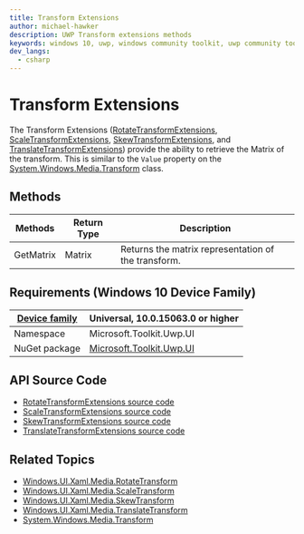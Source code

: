 ```yaml
---
title: Transform Extensions
author: michael-hawker
description: UWP Transform extensions methods
keywords: windows 10, uwp, windows community toolkit, uwp community toolkit, uwp toolkit, Extensions, matrix, transform, rotate, skew, scale, RotateTransform, Value, ScaleTransform, SkewTransform, TranslateTransform
dev_langs:
  - csharp
---
```


# Transform Extensions
The Transform Extensions ([RotateTransformExtensions](https://docs.microsoft.com/dotnet/api/microsoft.toolkit.uwp.ui.extensions.rotatetransformextensions), [ScaleTransformExtensions](https://docs.microsoft.com/dotnet/api/microsoft.toolkit.uwp.ui.extensions.scaletransformextensions), [SkewTransformExtensions](https://docs.microsoft.com/dotnet/api/microsoft.toolkit.uwp.ui.extensions.skewtransformextensions), and [TranslateTransformExtensions](https://docs.microsoft.com/dotnet/api/microsoft.toolkit.uwp.ui.extensions.translatetransformextensions)) provide the ability to retrieve the Matrix of the transform.  This is similar to the `Value` property on the [System.Windows.Media.Transform](https://msdn.microsoft.com/en-us/library/system.windows.media.transform(v=vs.110).aspx) class.

## Methods

| Methods | Return Type | Description |
| -- | -- | -- |
| GetMatrix | Matrix | Returns the matrix representation of the transform. |

## Requirements (Windows 10 Device Family)

| [Device family](http://go.microsoft.com/fwlink/p/?LinkID=526370) | Universal, 10.0.15063.0 or higher |
| --- | --- |
| Namespace | Microsoft.Toolkit.Uwp.UI |
| NuGet package | [Microsoft.Toolkit.Uwp.UI](https://www.nuget.org/packages/Microsoft.Toolkit.Uwp.UI/) |

## API Source Code

- [RotateTransformExtensions source code](https://github.com/Microsoft/WindowsCommunityToolkit//blob/master/Microsoft.Toolkit/Extensions/Media/RotateTransformExtensions.cs)
- [ScaleTransformExtensions source code](https://github.com/Microsoft/WindowsCommunityToolkit//blob/master/Microsoft.Toolkit/Extensions/Media/ScaleTransformExtensions.cs)
- [SkewTransformExtensions source code](https://github.com/Microsoft/WindowsCommunityToolkit//blob/master/Microsoft.Toolkit/Extensions/Media/SkewTransformExtensions.cs)
- [TranslateTransformExtensions source code](https://github.com/Microsoft/WindowsCommunityToolkit//blob/master/Microsoft.Toolkit/Extensions/Media/TranslateTransformExtensions.cs)

## Related Topics

- [Windows.UI.Xaml.Media.RotateTransform](https://docs.microsoft.com/en-us/uwp/api/Windows.UI.Xaml.Media.RotateTransform)
- [Windows.UI.Xaml.Media.ScaleTransform](https://docs.microsoft.com/en-us/uwp/api/Windows.UI.Xaml.Media.ScaleTransform)
- [Windows.UI.Xaml.Media.SkewTransform](https://docs.microsoft.com/en-us/uwp/api/Windows.UI.Xaml.Media.SkewTransform)
- [Windows.UI.Xaml.Media.TranslateTransform](https://docs.microsoft.com/en-us/uwp/api/Windows.UI.Xaml.Media.TranslateTransform)
- [System.Windows.Media.Transform](https://msdn.microsoft.com/en-us/library/system.windows.media.transform(v=vs.110).aspx)

